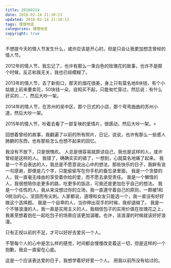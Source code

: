 ```yaml
---
title: 20160214
date: 2016-02-14 21:10:13
updated: 2016-02-14 21:10:13
tags: 慢慢地走
categories: 慢慢地走
copyright: true
---
```


不想提今天的情人节发生什么，或许应该是开心的，但是只会让我更加想念曾经的情人节。
<!-- more -->

2012年的情人节，我忘记了，也许有那么一束白色的玫瑰花的故事，也许不是那个时候，反正和我无关，我也已经模糊了。

2013年的情人节，去了新街口，那天的烟花很美，身上只有莫名地8块钱，有个小姑娘上前来要卖花，50块钱一朵，自知买不起，只能匆忙穿过，然后说：有什么好买的...."，然后大吵一架。

2014年的情人节，在苏州的吴中区，那个日式的小店，那个弯弯曲曲的苏州小道，然后大吵一架。

2015年的情人节，吵着去看了一部复映的爱情片，很感动，然后大吵一架。<

回想着曾经的故事，我翻遍了以前的所有照片，日记，说说，也许有那么一些感人肺腑的东西，也有那些怎么也想不起来的回忆。

我没有不放下，只是很愧疚。
人总是很容易就原谅自己，我也是这样的人，或许曾经是这样的人。
我错了，确确实实的错了，一想到，心就莫名地痛了起来。
我是一个不会表达的人，我总是不愿意说出心中的想法，那些快乐的日子，我鲜有说一句感谢，即便是几个字，只能偷偷写在你手机的备忘录里面。
我是一个贪婪的人，我一直毫无缘由的享受着你给的爱，而不愿去承受责任。
我是一个懒惰的人，我很想陪你走更多的路，吃更多的饭店，可我还是更加在乎自己的想法。
我是一个任性的人，我从来没想过你的立场，我一直遵守着自己的原则，一颗被1和0统治的心，坚固而有尖刺。人家都说，道理和女友只能选一个，我一直没有好好做这个选择题。
我是一个自卑的人，当你伸出双手的时候，我却退缩了。
我是一个不够浪漫的人，我一直是实用主义的人，我相信包子的实用价值在玫瑰花之上，我甚至想着抱在一起吃包子的场景应该更加温暖。也许，该浪漫的时候就该好好浪漫。

只有正视以前的不足，才可以好好去爱另一个人。

不管每个人的心中是怎么样的感觉，时间都会慢慢改变着这一切，但是这样的一个抱歉，我会一直留在心底。

这是一个应该表达爱的日子，我想学着好好爱一个人。
用我以前所没有给过的。

